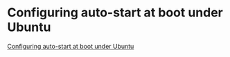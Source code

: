 # Configuring auto-start at boot under Ubuntu
[Configuring auto-start at boot under Ubuntu](https://aiwithcloud.com/2022/09/19/configuring_auto_start_at_boot_under_ubuntu/)
